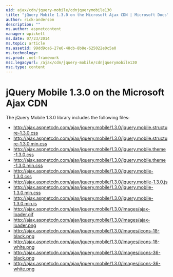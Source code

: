 ```yaml
---
uid: ajax/cdn/jquery-mobile/cdnjquerymobile130
title: "jQuery Mobile 1.3.0 on the Microsoft Ajax CDN | Microsoft Docs"
author: rick-anderson
description: ""
ms.author: aspnetcontent
manager: wpickett
ms.date: 07/23/2014
ms.topic: article
ms.assetid: 99dd9ca6-27e6-48cb-8b8e-625022e0c5a0
ms.technology: 
ms.prod: .net-framework
msc.legacyurl: /ajax/cdn/jquery-mobile/cdnjquerymobile130
msc.type: content
---
```

jQuery Mobile 1.3.0 on the Microsoft Ajax CDN
====================
The jQuery Mobile 1.3.0 library includes the following files:

- http://ajax.aspnetcdn.com/ajax/jquery.mobile/1.3.0/jquery.mobile.structure-1.3.0.css
- http://ajax.aspnetcdn.com/ajax/jquery.mobile/1.3.0/jquery.mobile.structure-1.3.0.min.css
- http://ajax.aspnetcdn.com/ajax/jquery.mobile/1.3.0/jquery.mobile.theme-1.3.0.css
- http://ajax.aspnetcdn.com/ajax/jquery.mobile/1.3.0/jquery.mobile.theme-1.3.0.min.css
- http://ajax.aspnetcdn.com/ajax/jquery.mobile/1.3.0/jquery.mobile-1.3.0.css
- http://ajax.aspnetcdn.com/ajax/jquery.mobile/1.3.0/jquery.mobile-1.3.0.js
- http://ajax.aspnetcdn.com/ajax/jquery.mobile/1.3.0/jquery.mobile-1.3.0.min.css
- http://ajax.aspnetcdn.com/ajax/jquery.mobile/1.3.0/jquery.mobile-1.3.0.min.js
- http://ajax.aspnetcdn.com/ajax/jquery.mobile/1.3.0/images/ajax-loader.gif
- http://ajax.aspnetcdn.com/ajax/jquery.mobile/1.3.0/images/ajax-loader.png
- http://ajax.aspnetcdn.com/ajax/jquery.mobile/1.3.0/images/icons-18-black.png
- http://ajax.aspnetcdn.com/ajax/jquery.mobile/1.3.0/images/icons-18-white.png
- http://ajax.aspnetcdn.com/ajax/jquery.mobile/1.3.0/images/icons-36-black.png
- http://ajax.aspnetcdn.com/ajax/jquery.mobile/1.3.0/images/icons-36-white.png